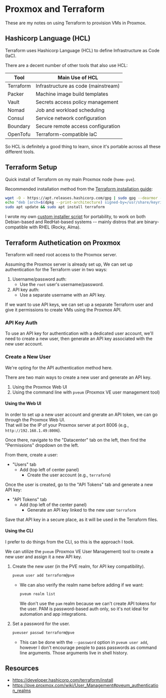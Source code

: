 # Proxmox and Terraform

These are my notes on using Terraform to provision VMs in Proxmox.

## Hashicorp Language (HCL)

Terraform uses Hashicorp Language (HCL) to define Infrastructure as Code (IaC).  

There are a decent number of other tools that also use HCL:

| Tool      | Main Use of HCL                    
| --------- | -----------------------------------
| Terraform | Infrastructure as code (mainstream)
| Packer    | Machine image build templates      
| Vault     | Secrets access policy management   
| Nomad     | Job and workload scheduling        
| Consul    | Service network configuration      
| Boundary  | Secure remote access configuration 
| OpenTofu  | Terraform-compatible IaC           

So HCL is definitely a good thing to learn, since it's portable across all these
different tools.  


## Terraform Setup

Quick install of Terraform on my main Proxmox node (`home-pve`).  

Recommended installation method from the [Terraform installation guide](https://developer.hashicorp.com/terraform/install):
```bash
wget -O - https://apt.releases.hashicorp.com/gpg | sudo gpg --dearmor -o /usr/share/keyrings/hashicorp-archive-keyring.gpg
echo "deb [arch=$(dpkg --print-architecture) signed-by=/usr/share/keyrings/hashicorp-archive-keyring.gpg] https://apt.releases.hashicorp.com $(grep -oP '(?<=UBUNTU_CODENAME=).*' /etc/os-release || lsb_release -cs) main" | sudo tee /etc/apt/sources.list.d/hashicorp.list
sudo apt update && sudo apt install terraform
```

I wrote my own [custom installer script](https://github.com/kolkhis/.dotfiles/blob/main/install/install/install-terraform)
for portability, to work on both Debian-based and RedHat-based systems -- mainly
distros that are binary-compatible with RHEL (Rocky, Alma).  

## Terraform Authetication on Proxmox

Terraform will need root access to the Proxmox server.  

Assuming the Proxmox server is already set up, We can set up 
authentication for the Terraform user in two ways:

1. Username/password auth:
    - Use the `root` user's username/password.  
2. API key auth:
    - Use a separate username with an API key.  

If we want to use API keys, we can set up a separate Terraform user and give it
permissions to create VMs using the Proxmox API. 

### API Key Auth

To use an API key for authentication with a dedicated user account, we'll need
to create a new user, then generate an API key associated with the new user
account.  

### Create a New User

We're opting for the API authentication method here.  

There are two main ways to create a new user and generate an API key.  

1. Using the Proxmox Web UI
2. Using the command line with `pveum` (Proxmox VE user management tool)

#### Using the Web UI
In order to set up a new user account and gnerate an API token, we can go
through the Proxmox Web UI.  
That will be the IP of your Proxmox server at port 8006 (e.g.,
`http://192.168.1.49:8006`).  

Once there, navigate to the "Datacenter" tab on the left, then find the
"Permissions" dropdown on the left.  

From there, create a user:  

- "Users" tab
    - Add (top left of center panel)
        - Create the user account (e.g., `terraform`)

Once the user is created, go to the "API Tokens" tab and generate a new API key:  

- "API Tokens" tab
    - Add (top left of the center panel)
        - Generate an API key linked to the new user `terraform`  
        
Save that API key in a secure place, as it will be used in the Terraform files.  

#### Using the CLI

I prefer to do things from the CLI, so this is the approach I took.  

We can utilize the `pveum` (Proxmox VE User Management) tool to create a new
user and assign it a new API key.  

1. Create the new user (in the PVE realm, for API key compatibility).  
   ```bash
   pveum user add terraform@pve
   ```
    - We can also verify the realm name before adding if we want:
      ```bash
      pveum realm list
      ```
      We don't use the `pam` realm because we can't create API tokens for the user. 
      PAM is password-based auth only, so it's not ideal for automation and app
      integrations.  

2. Set a password for the user.  
   ```bash
   pveuser passwd terraform@pve
   ```
    - This can be done with the `--password` option in `pveum user add`,
      however I don't encourage people to pass passwords as command line
      arguments. Those arguments live in shell history.  




## Resources
- <https://developer.hashicorp.com/terraform/install>
- <https://pve.proxmox.com/wiki/User_Management#pveum_authentication_realms>

